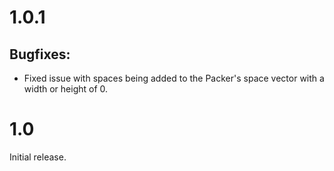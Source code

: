  # 1.0.1

 ## Bugfixes:
 * Fixed issue with spaces being added to the Packer's space vector with a width or height of 0.

 # 1.0

 Initial release.
